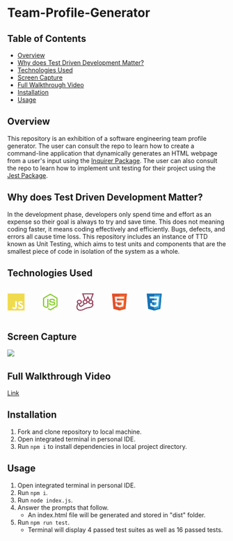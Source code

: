 <!-- omit in toc -->
# Team-Profile-Generator

<!-- omit in toc -->
## Table of Contents
  - [Overview](#overview)
  - [Why does Test Driven Development Matter?](#why-does-test-driven-development-matter)
  - [Technologies Used](#technologies-used)
  - [Screen Capture](#screen-capture)
  - [Full Walkthrough Video](#full-walkthrough-video)
  - [Installation](#installation)
  - [Usage](#usage)
  
## Overview
This repository is an exhibition of a software engineering team profile generator. The user can consult the repo to learn how to create a command-line application that dynamically generates an HTML webpage from a user's input using the <a href="https://www.npmjs.com/package/inquirer" target="_blank">Inquirer Package</a>. The user can also consult the repo to learn how to implement unit testing for their project using the  <a href="https://www.npmjs.com/package/jest" target="_blank">Jest Package</a>.  

## Why does Test Driven Development Matter?
In the development phase, developers only spend time and effort as an expense so their goal is always to try and save time. This does not meaning coding faster, it means coding effectively and efficiently. Bugs, defects, and errors all cause time loss. This repository includes an instance of TTD known as Unit Testing, which aims to test units and components that are the smallest piece of code in isolation of the system as a whole. 

## Technologies Used
<div style="display: inline_block"><br>
  <img height="40" align="center" alt="Chris-Js" height="30" width="40" src="https://raw.githubusercontent.com/devicons/devicon/master/icons/javascript/javascript-plain.svg">
 &nbsp;&nbsp;&nbsp;&nbsp;&nbsp;&nbsp;&nbsp;&nbsp;
    <img height="40" align="center" alt="Chris-Node" height="30" width="40" src="https://raw.githubusercontent.com/devicons/devicon/master/icons/nodejs/nodejs-original.svg">
 &nbsp;&nbsp;&nbsp;&nbsp;&nbsp;&nbsp;&nbsp;&nbsp;
 <img height="40" align="center" alt="Chris-Jest" height="30" width="40" src="https://raw.githubusercontent.com/devicons/devicon/master/icons/jest/jest-plain.svg">
 &nbsp;&nbsp;&nbsp;&nbsp;&nbsp;&nbsp;&nbsp;&nbsp;
<img height="40" align="center" alt="Chris-HTML" height="30" width="40" src="https://raw.githubusercontent.com/devicons/devicon/master/icons/html5/html5-original.svg">
 &nbsp;&nbsp;&nbsp;&nbsp;&nbsp;&nbsp;&nbsp;&nbsp;
<img height="40" align="center" alt="Chris-CSS" height="30" width="40" src="https://raw.githubusercontent.com/devicons/devicon/master/icons/css3/css3-original.svg">
  &nbsp;&nbsp;&nbsp;&nbsp;&nbsp;&nbsp;&nbsp;&nbsp;
</div>

</br>

## Screen Capture
![](https://user-images.githubusercontent.com/81927296/195948813-5e5b876f-4f58-44a6-80b3-37dcedaecb32.gif)

## Full Walkthrough Video
[Link](https://drive.google.com/file/d/1tLloGdNY4y0uFCW7dVaPTKS29s7X79Vz/view?usp=sharing)

## Installation
  1. Fork and clone repository to local machine.
  2. Open integrated terminal in personal IDE.
  3. Run ```npm i``` to install dependencies in local project directory. 
  
## Usage
  1. Open integrated terminal in personal IDE.
  2. Run ```npm i```.
  3. Run ```node index.js```.
  4. Answer the prompts that follow.
     - An index.html file will be generated and stored in "dist" folder.
  5. Run ```npm run test```.
     - Terminal will display 4 passed test suites as well as 16 passed tests.
